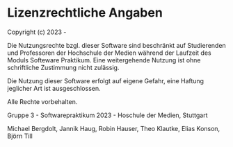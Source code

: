 # Lizenzrechtliche Angaben

Copyright (c) 2023 -

Die Nutzungsrechte bzgl. dieser Software sind beschränkt auf Studierenden und Professoren der Hochschule der Medien 
während der Laufzeit des Moduls Softeware Praktikum. 
Eine weitergehende Nutzung ist ohne schriftliche Zustimmung nicht zulässig.

Die Nutzung dieser Software erfolgt auf eigene Gefahr, eine Haftung jeglicher Art ist ausgeschlossen.

Alle Rechte vorbehalten.

Gruppe 3 - Softwarepraktikum 2023 - Hoschule der Medien, Stuttgart

Michael Bergdolt, Jannik Haug, Robin Hauser, Theo Klautke, Elias Konson, Björn Till